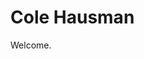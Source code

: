 <svg>
  <foreignObject width="100%" height="100%">
    <div class="content">
      <h1 class="title">Cole Hausman
        <div class="stylize">
          <style>
          .wrapper {
          height: 100vh;
          display: grid;
          place-items: center;
          }
          </style>
        </div>
        <div class="aurora">
          <div class="aurora__item"></div>
          <div class="aurora__item"></div>
          <div class="aurora__item"></div>
          <div class="aurora__item"></div>
        </div>
      </h1>
  <p class="subtitle">Welcome.</p>
</div>
</foreignObject>
</svg>
